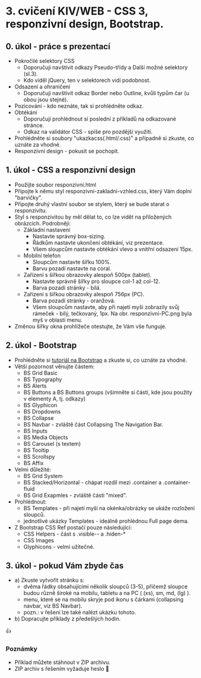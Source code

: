# 3. cvičení KIV/WEB - CSS 3, responzivní design, Bootstrap.


## 0. úkol - práce s prezentací

* Pokročilé selektory CSS
  * Doporučuji navštívit odkazy Pseudo-třídy a Další možné selektory (sl.3).
  * Kdo viděl jQuery, ten v selektorech vidí podobnost.
* Odsazení a ohraničení
  * Doporučuji navštívit odkaz Border nebo Outline, kvůli typům čar (u obou jsou stejné).
* Pozicování -  kdo neznáte, tak si prohlédněte odkaz.
* Obtékání
  * Doporučuji prohlédnout si poslední z příkladů na odkazované stránce.
  * Odkaz na validátor CSS - spíše pro pozdější využití.
* Prohlédněte si soubory "ukazkacss(.html/.css)" a případně si zkuste, co uznáte za vhodné.
* Responzivní design - pokusit se pochopit.
  

## 1. úkol - CSS a responzivní design

* Použijte soubor responzivni.html
* Připojte k němu styl responzivni-zakladni-vzhled.css, který Vám doplní "barvičky".
* Připojte druhý vlastní soubor se stylem, který se bude starat o responzivitu.
* Styl s responzivitou by měl dělat to, co lze vidět na přiložených obrázcích. Podrobněji:
  * Základní nastavení
    * Nastavte správný box-sizing.
    * Řádkům nastavte ukončení obtékání, viz prezentace.
    * Všem sloupcům nastavte obtékání vlevo a vnitřní odsazení 15px.
  * Mobilní telefon
    * Sloupcům nastavte šířku 100%.
    * Barvu pozadí nastavte na coral.
  * Zařízení s šířkou obrazovky alespoň 500px (tablet).
    * Nastavte správně šířky pro sloupce col-1 až col-12.
    * Barva pozadí stránky - bílá.
  * Zařízení s šířkou obrazovky alespoň 756px (PC).
    * Barva pozadí stránky - oranžová.
    * Všem sloupcům nastavte, aby při najetí myši zobrazily svůj rámeček - bílý, tečkovaný, 1px. Na obr. responzivni-PC.png byla myš v oblasti menu.
* Změnou šířky okna prohlížeče otestujte, že Vám vše funguje.
    

## 2. úkol - Bootstrap

* Prohlédněte si [tutoriál na Bootstrap](http://www.w3schools.com/bootstrap/) a zkuste si, co uznáte za vhodné.
* Větší pozornost věnujte částem:
  * BS Grid Basic
  * BS Typography
  * BS Alerts
  * BS Buttons a BS Buttons groups (všimněte si části, kde jsou použity v elementy A, tj. odkazy)
  * BS Glyphicon
  * BS Dropdowns
  * BS Collapse
  * BS Navbar - zvláště část Collapsing The Navigation Bar.
  * BS Inputs
  * BS Media Objects
  * BS Carousel (s textem)
  * BS Tooltip
  * BS Scrollspy
  * BS Affix
* Velmi důležité:
  * BS Grid System
  * BS Stacked/Horizontal - chápat rozdíl mezi .container a .container-fluid
  * BS Grid Exapmles - zvláště části "mixed".
* Prohlédnout:
  * BS Templates - při najetí myši na okénka/obrázky se ukáže rozložení sloupců.
  * jednotlivé ukázky Templates - ideálně prohlédnou Full page dema.
* Z Bootstrap CSS Ref postačí pouze následující:
  * CSS Helpers - část s .visible-*-* a .hiden-*
  * CSS Images
  * Glyphicons - velmi užitečné.


## 3. úkol - pokud Vám zbyde čas
* a) Zkuste vytvořit stránku s:
  * dvěma řádky obsahujícími několik sloupců (3-5), přičemž sloupce budou různě široké na mobilu, tabletu a na PC ( (xs), sm, md, (lg) ).
  * menu, které se na mobilu skryje pod ikonu s čárkami (collapsing navbar, viz BS Navbar).
  * pozn.: v řešení lze také nalézt ukázku tohoto.
* b) Dopracujte příklady z předešlých hodin.


:+1:


### Poznámky

* Příklad můžete stáhnout v ZIP archivu.
* ZIP archiv s řešením vyžaduje heslo :horse: